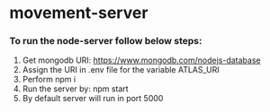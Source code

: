 # movement-server

### To run the node-server follow below steps:

1. Get mongodb URI: https://www.mongodb.com/nodejs-database
2. Assign the URI in .env file for the variable ATLAS_URI
3. Perform npm i
4. Run the server by: npm start
5. By default server will run in port 5000
